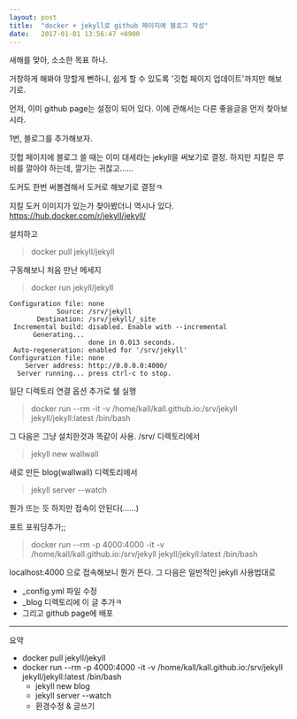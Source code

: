 ```yaml
---
layout: post
title:  "docker + jekyll로 github 페이지에 블로그 작성"
date:   2017-01-01 13:56:47 +0900
---
```


새해를 맞아, 소소한 목표 하나.

거창하게 해봐야 망할게 뻔하니, 쉽게 할 수 있도록 '깃헙 페이지 업데이트'까지만 해보기로.

먼저, 이미 github page는 설정이 되어 있다. 이에 관해서는 다른 좋을글을 먼저 찾아보시라.

1번, 블로그를 추가해보자.

깃헙 페이지에 블로그 쓸 때는 이미 대세라는 jekyll을 써보기로 결정. 하지만 지킬은 루비를 깔아야 하는데, 깔기는 귀찮고......

도커도 한번 써볼겸해서 도커로 해보기로 결정ㅋ

지킬 도커 이미지가 있는가 찾아봤더니 역시나 있다.
https://hub.docker.com/r/jekyll/jekyll/

설치하고
> docker pull jekyll/jekyll

구동해보니 처음 만난 메세지
> docker run jekyll/jekyll

```
Configuration file: none
            Source: /srv/jekyll
       Destination: /srv/jekyll/_site
 Incremental build: disabled. Enable with --incremental
      Generating...
                    done in 0.013 seconds.
 Auto-regeneration: enabled for '/srv/jekyll'
Configuration file: none
    Server address: http://0.0.0.0:4000/
  Server running... press ctrl-c to stop.
```

일단 디렉토리 연결 옵션 추가로 쉘 실행
> docker run --rm -it -v /home/kall/kall.github.io:/srv/jekyll jekyll/jekyll:latest /bin/bash

그 다음은 그냥 설치한것과 똑같이 사용. /srv/ 디렉토리에서
> jekyll new wallwall

새로 만든 blog(wallwall) 디렉토리에서
> jekyll server --watch

뭔가 뜨는 듯 하지만 접속이 안된다(......)

포트 포워딩추가;;
> docker run --rm -p 4000:4000 -it -v /home/kall/kall.github.io:/srv/jekyll jekyll/jekyll:latest /bin/bash

localhost:4000 으로 접속해보니 뭔가 뜬다. 그 다음은 일반적인 jekyll 사용법대로
- _config.yml 파일 수정
- _blog 디렉토리에 이 글 추가ㅋ
- 그리고 github page에 배포

----
요약
- docker pull jekyll/jekyll
- docker run --rm -p 4000:4000 -it -v /home/kall/kall.github.io:/srv/jekyll jekyll/jekyll:latest /bin/bash
  - jekyll new blog
  - jekyll server --watch
  - 환경수정 & 글쓰기
